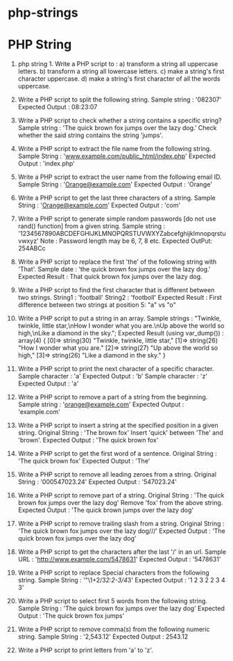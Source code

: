 # php-strings
# PHP String 
1. php string 1. Write a PHP script to : 
a) transform a string all uppercase letters.
b) transform a string all lowercase letters.
c) make a string's first character uppercase.
d) make a string's first character of all the words uppercase.
 
2. Write a PHP script to split the following string. 
Sample string : '082307'
Expected Output : 08:23:07
 
3. Write a PHP script to check whether a string contains a specific string? 
Sample string : 'The quick brown fox jumps over the lazy dog.'
Check whether the said string contains the string 'jumps'.
 
 
4. Write a PHP script to extract the file name from the following string. 
Sample String : 'www.example.com/public_html/index.php'
Expected Output : 'index.php'
 
5. Write a PHP script to extract the user name from the following email ID. 
Sample String : 'Orange@example.com'
Expected Output : 'Orange'
 
6. Write a PHP script to get the last three characters of a string. 
Sample String : 'Orange@example.com'
Expected Output : 'com'
 
7. Write a PHP script to generate simple random passwords [do not use rand() function] from a given string. 
Sample string : '1234567890ABCDEFGHIJKLMNOPQRSTUVWXYZabcefghijklmnopqrstuvwxyz'
Note : Password length may be 6, 7, 8 etc.
Expected OutPut: 254ABCc
 
8. Write a PHP script to replace the first 'the' of the following string with 'That'. 
Sample date : 'the quick brown fox jumps over the lazy dog.'
Expected Result : That quick brown fox jumps over the lazy dog.
 
9. Write a PHP script to find the first character that is different between two strings. 
String1 : 'football'
String2 : 'footboll'
Expected Result : First difference between two strings at position 5: "a" vs "o"
 
10. Write a PHP script to put a string in an array. 
Sample strings : "Twinkle, twinkle, little star,\nHow I wonder what you are.\nUp above the world so high,\nLike a diamond in the sky.";
Expected Result (using var_dump()) : array(4) { [0]=> string(30) "Twinkle, twinkle, little star," [1]=> string(26) "How I wonder what you are." [2]=> string(27) "Up above the world so high," [3]=> string(26) "Like a diamond in the sky." }
 
 
 
 
11. Write a PHP script to print the next character of a specific character. 
Sample character : 'a'
Expected Output : 'b'
Sample character : 'z'
Expected Output : 'a'
 
12. Write a PHP script to remove a part of a string from the beginning. 
Sample string : 'orange@example.com'
Expected Output : 'example.com'
 
13. Write a PHP script to insert a string at the specified position in a given string. 
Original String : 'The brown fox'
Insert 'quick' between 'The' and 'brown'.
Expected Output : 'The quick brown fox'
18. Write a PHP script to get the first word of a sentence. 
Original String : 'The quick brown fox'
Expected Output : 'The'
 
14. Write a PHP script to remove all leading zeroes from a string. 
Original String : '000547023.24'
Expected Output : '547023.24'
 
15. Write a PHP script to remove part of a string. 
Original String : 'The quick brown fox jumps over the lazy dog'
Remove 'fox' from the above string.
Expected Output : 'The quick brown jumps over the lazy dog'
 
 
16. Write a PHP script to remove trailing slash from a string. 
Original String : 'The quick brown fox jumps over the lazy dog///'
Expected Output : 'The quick brown fox jumps over the lazy dog'
 
17. Write a PHP script to get the characters after the last '/' in an url. 
Sample URL : 'http://www.example.com/5478631'
Expected Output : '5478631'
 
18. Write a PHP script to replace Special  characters from the following string. 
Sample String : '\"\1+2/3*2:2-3/4*3'
Expected Output : '1 2 3 2 2 3 4 3'
 
19. Write a PHP script to select first 5 words from the following string. 
Sample String : 'The quick brown fox jumps over the lazy dog'
Expected Output : 'The quick brown fox jumps'
 
20. Write a PHP script to remove comma(s) from the following numeric string. 
Sample String : '2,543.12'
Expected Output : 2543.12
 
21. Write a PHP script to print letters from 'a' to 'z'. 



